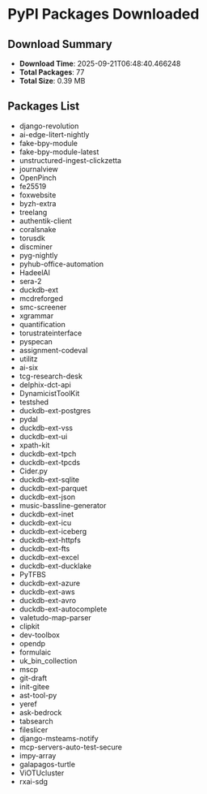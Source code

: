 # PyPI Packages Downloaded

## Download Summary
- **Download Time**: 2025-09-21T06:48:40.466248
- **Total Packages**: 77
- **Total Size**: 0.39 MB

## Packages List
- django-revolution
- ai-edge-litert-nightly
- fake-bpy-module
- fake-bpy-module-latest
- unstructured-ingest-clickzetta
- journalview
- OpenPinch
- fe25519
- foxwebsite
- byzh-extra
- treelang
- authentik-client
- coralsnake
- torusdk
- discminer
- pyg-nightly
- pyhub-office-automation
- HadeelAI
- sera-2
- duckdb-ext
- mcdreforged
- smc-screener
- xgrammar
- quantification
- torustrateinterface
- pyspecan
- assignment-codeval
- utilitz
- ai-six
- tcg-research-desk
- delphix-dct-api
- DynamicistToolKit
- testshed
- duckdb-ext-postgres
- pydal
- duckdb-ext-vss
- duckdb-ext-ui
- xpath-kit
- duckdb-ext-tpch
- duckdb-ext-tpcds
- Cider.py
- duckdb-ext-sqlite
- duckdb-ext-parquet
- duckdb-ext-json
- music-bassline-generator
- duckdb-ext-inet
- duckdb-ext-icu
- duckdb-ext-iceberg
- duckdb-ext-httpfs
- duckdb-ext-fts
- duckdb-ext-excel
- duckdb-ext-ducklake
- PyTFBS
- duckdb-ext-azure
- duckdb-ext-aws
- duckdb-ext-avro
- duckdb-ext-autocomplete
- valetudo-map-parser
- clipkit
- dev-toolbox
- opendp
- formulaic
- uk_bin_collection
- mscp
- git-draft
- init-gitee
- ast-tool-py
- yeref
- ask-bedrock
- tabsearch
- fileslicer
- django-msteams-notify
- mcp-servers-auto-test-secure
- impy-array
- galapagos-turtle
- ViOTUcluster
- rxai-sdg
